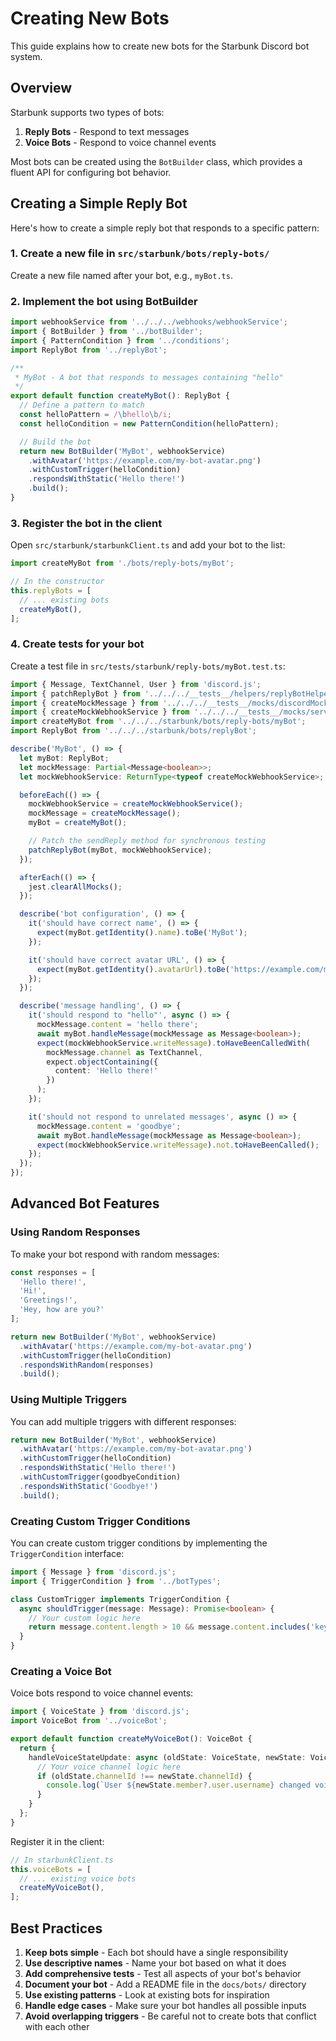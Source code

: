 # Creating New Bots

This guide explains how to create new bots for the Starbunk Discord bot system.

## Overview

Starbunk supports two types of bots:
1. **Reply Bots** - Respond to text messages
2. **Voice Bots** - Respond to voice channel events

Most bots can be created using the `BotBuilder` class, which provides a fluent API for configuring bot behavior.

## Creating a Simple Reply Bot

Here's how to create a simple reply bot that responds to a specific pattern:

### 1. Create a new file in `src/starbunk/bots/reply-bots/`

Create a new file named after your bot, e.g., `myBot.ts`.

### 2. Implement the bot using BotBuilder

```typescript
import webhookService from '../../../webhooks/webhookService';
import { BotBuilder } from '../botBuilder';
import { PatternCondition } from '../conditions';
import ReplyBot from '../replyBot';

/**
 * MyBot - A bot that responds to messages containing "hello"
 */
export default function createMyBot(): ReplyBot {
  // Define a pattern to match
  const helloPattern = /\bhello\b/i;
  const helloCondition = new PatternCondition(helloPattern);

  // Build the bot
  return new BotBuilder('MyBot', webhookService)
    .withAvatar('https://example.com/my-bot-avatar.png')
    .withCustomTrigger(helloCondition)
    .respondsWithStatic('Hello there!')
    .build();
}
```

### 3. Register the bot in the client

Open `src/starbunk/starbunkClient.ts` and add your bot to the list:

```typescript
import createMyBot from './bots/reply-bots/myBot';

// In the constructor
this.replyBots = [
  // ... existing bots
  createMyBot(),
];
```

### 4. Create tests for your bot

Create a test file in `src/tests/starbunk/reply-bots/myBot.test.ts`:

```typescript
import { Message, TextChannel, User } from 'discord.js';
import { patchReplyBot } from '../../../__tests__/helpers/replyBotHelper';
import { createMockMessage } from '../../../__tests__/mocks/discordMocks';
import { createMockWebhookService } from '../../../__tests__/mocks/serviceMocks';
import createMyBot from '../../../starbunk/bots/reply-bots/myBot';
import ReplyBot from '../../../starbunk/bots/replyBot';

describe('MyBot', () => {
  let myBot: ReplyBot;
  let mockMessage: Partial<Message<boolean>>;
  let mockWebhookService: ReturnType<typeof createMockWebhookService>;

  beforeEach(() => {
    mockWebhookService = createMockWebhookService();
    mockMessage = createMockMessage();
    myBot = createMyBot();

    // Patch the sendReply method for synchronous testing
    patchReplyBot(myBot, mockWebhookService);
  });

  afterEach(() => {
    jest.clearAllMocks();
  });

  describe('bot configuration', () => {
    it('should have correct name', () => {
      expect(myBot.getIdentity().name).toBe('MyBot');
    });

    it('should have correct avatar URL', () => {
      expect(myBot.getIdentity().avatarUrl).toBe('https://example.com/my-bot-avatar.png');
    });
  });

  describe('message handling', () => {
    it('should respond to "hello"', async () => {
      mockMessage.content = 'hello there';
      await myBot.handleMessage(mockMessage as Message<boolean>);
      expect(mockWebhookService.writeMessage).toHaveBeenCalledWith(
        mockMessage.channel as TextChannel,
        expect.objectContaining({
          content: 'Hello there!'
        })
      );
    });

    it('should not respond to unrelated messages', async () => {
      mockMessage.content = 'goodbye';
      await myBot.handleMessage(mockMessage as Message<boolean>);
      expect(mockWebhookService.writeMessage).not.toHaveBeenCalled();
    });
  });
});
```

## Advanced Bot Features

### Using Random Responses

To make your bot respond with random messages:

```typescript
const responses = [
  'Hello there!',
  'Hi!',
  'Greetings!',
  'Hey, how are you?'
];

return new BotBuilder('MyBot', webhookService)
  .withAvatar('https://example.com/my-bot-avatar.png')
  .withCustomTrigger(helloCondition)
  .respondsWithRandom(responses)
  .build();
```

### Using Multiple Triggers

You can add multiple triggers with different responses:

```typescript
return new BotBuilder('MyBot', webhookService)
  .withAvatar('https://example.com/my-bot-avatar.png')
  .withCustomTrigger(helloCondition)
  .respondsWithStatic('Hello there!')
  .withCustomTrigger(goodbyeCondition)
  .respondsWithStatic('Goodbye!')
  .build();
```

### Creating Custom Trigger Conditions

You can create custom trigger conditions by implementing the `TriggerCondition` interface:

```typescript
import { Message } from 'discord.js';
import { TriggerCondition } from '../botTypes';

class CustomTrigger implements TriggerCondition {
  async shouldTrigger(message: Message): Promise<boolean> {
    // Your custom logic here
    return message.content.length > 10 && message.content.includes('keyword');
  }
}
```

### Creating a Voice Bot

Voice bots respond to voice channel events:

```typescript
import { VoiceState } from 'discord.js';
import VoiceBot from '../voiceBot';

export default function createMyVoiceBot(): VoiceBot {
  return {
    handleVoiceStateUpdate: async (oldState: VoiceState, newState: VoiceState) => {
      // Your voice channel logic here
      if (oldState.channelId !== newState.channelId) {
        console.log(`User ${newState.member?.user.username} changed voice channels`);
      }
    }
  };
}
```

Register it in the client:

```typescript
// In starbunkClient.ts
this.voiceBots = [
  // ... existing voice bots
  createMyVoiceBot(),
];
```

## Best Practices

1. **Keep bots simple** - Each bot should have a single responsibility
2. **Use descriptive names** - Name your bot based on what it does
3. **Add comprehensive tests** - Test all aspects of your bot's behavior
4. **Document your bot** - Add a README file in the `docs/bots/` directory
5. **Use existing patterns** - Look at existing bots for inspiration
6. **Handle edge cases** - Make sure your bot handles all possible inputs
7. **Avoid overlapping triggers** - Be careful not to create bots that conflict with each other
